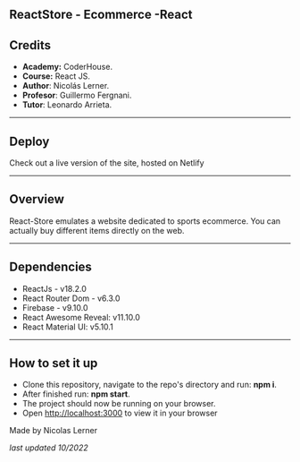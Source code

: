 ## ReactStore - Ecommerce -React

## Credits

- **Academy:** CoderHouse.
- **Course:** React JS.
- **Author**: Nicolás Lerner.
- **Profesor**: Guillermo Fergnani.
- **Tutor**: Leonardo Arrieta.

<hr/>

## Deploy

Check out a live version of the site, hosted on Netlify


<hr/>

## Overview

React-Store emulates a website dedicated to sports ecommerce. You can actually buy different items directly on the web.

<hr/>

## Dependencies

- ReactJs - v18.2.0
- React Router Dom - v6.3.0
- Firebase - v9.10.0
- React Awesome Reveal: v11.10.0
- React Material UI: v5.10.1

<hr/>

## How to set it up

- Clone this repository, navigate to the repo's directory and run: **npm i**.
- After finished run: **npm start**.
- The project should now be running on your browser.
- Open [http://localhost:3000](http://localhost:3000) to view it in your browser


Made by Nicolas Lerner

*last updated 10/2022* 


